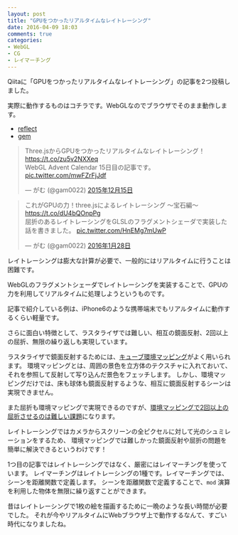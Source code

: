 ```yaml
---
layout: post
title: "GPUをつかったリアルタイムなレイトレーシング"
date: 2016-04-09 18:03
comments: true
categories: 
- WebGL
- CG
- レイマーチング
---
```


Qiitaに「GPUをつかったリアルタイムなレイトレーシング」の記事を2つ投稿しました。

実際に動作するものはコチラです。WebGLなのでブラウザでそのまま動作します。

- [reflect](http://gam0022.net/webgl/#raymarching_reflect)
- [gem](http://gam0022.net/webgl/#raytracing_gem)

<blockquote class="twitter-tweet" data-lang="ja"><p lang="ja" dir="ltr">Three.jsからGPUをつかったリアルタイムなレイトレーシング！<a href="https://t.co/zu5v2NXXeq">https://t.co/zu5v2NXXeq</a><br>WebGL Advent Calendar 15日目の記事です。 <a href="https://t.co/mwFZrFjJdf">pic.twitter.com/mwFZrFjJdf</a></p>&mdash; がむ (@gam0022) <a href="https://twitter.com/gam0022/status/676564561034481664">2015年12月15日</a></blockquote>
<script async src="//platform.twitter.com/widgets.js" charset="utf-8"></script>

<blockquote class="twitter-tweet" data-lang="ja"><p lang="ja" dir="ltr">これがGPUの力！three.jsによるレイトレーシング 〜宝石編〜<a href="https://t.co/dU4bQOnpPg">https://t.co/dU4bQOnpPg</a><br>屈折のあるレイトレーシングをGLSLのフラグメントシェーダで実装した話を書きました。 <a href="https://t.co/HnEMg7mUwP">pic.twitter.com/HnEMg7mUwP</a></p>&mdash; がむ (@gam0022) <a href="https://twitter.com/gam0022/status/692856764081897472">2016年1月28日</a></blockquote>
<script async src="//platform.twitter.com/widgets.js" charset="utf-8"></script>

レイトレーシングは膨大な計算が必要で、一般的にはリアルタイムに行うことは困難です。

WebGLのフラグメントシェーダでレイトレーシングを実装することで、GPUの力を利用してリアルタイムに処理しようというものです。

記事で紹介している例は、iPhone6のような携帯端末でもリアルタイムに動作するくらい軽量です。

さらに面白い特徴として、ラスタライザでは難しい、相互の鏡面反射、2回以上の屈折、無限の繰り返しも実現しています。

ラスタライザで鏡面反射するためには、[キューブ環境マッピング](https://wgld.org/d/webgl/w044.html)がよく用いられます。
環境マッピングとは、周囲の景色を立方体のテクスチャに入れておいて、それを参照して反射して写り込んだ景色をフェッチします。
しかし、環境マッピングだけでは、床も球体も鏡面反射するような、相互に鏡面反射するシーンは実現できません。

また屈折も環境マッピングで実現できるのですが、[環境マッピングで2回以上の屈折させるのは難しい課題](http://www.4gamer.net/games/032/G003263/20130207052/)になります。

レイトレーシングではカメラからスクリーンの全ピクセルに対して光のシュミレーションをするため、
環境マッピングでは難しかった鏡面反射や屈折の問題を簡単に解決できるというわけです！

1つ目の記事ではレイトレーシングではなく、厳密にはレイマーチングを使っています。
レイマーチングはレイトレーシングの1種です。レイマーチングでは、シーンを距離関数で定義します。
シーンを距離関数で定義することで、`mod` 演算を利用した物体を無限に繰り返すことができます。

昔はレイトレーシングで1枚の絵を描画するために一晩のような長い時間が必要でした。
それが今やリアルタイムにWebブラウザ上で動作するなんて、すごい時代になりましたね。
